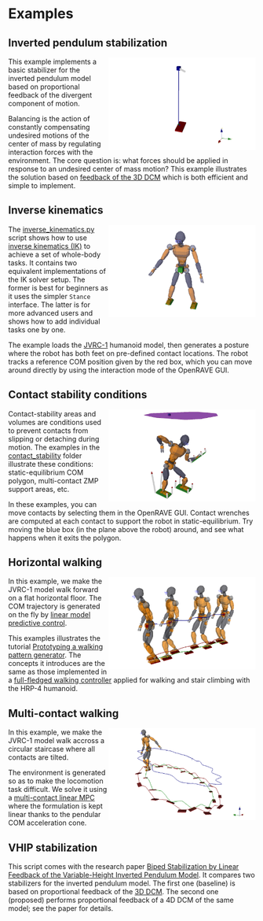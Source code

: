 # Examples

## Inverted pendulum stabilization

<img align="right" src="../doc/src/images/pendulum_push.png" width="300" />

This example implements a basic stabilizer for the inverted pendulum model
based on proportional feedback of the divergent component of motion.

Balancing is the action of constantly compensating undesired motions of the
center of mass by regulating interaction forces with the environment. The core
question is: what forces should be applied in response to an undesired center
of mass motion? This example illustrates the solution based on [feedback of the
3D DCM](https://doi.org/10.1109/TRO.2015.2405592) which is both efficient and
simple to implement.

## Inverse kinematics

<img align="right" src="../doc/src/images/inverse_kinematics.png" width="300" />

The [inverse\_kinematics.py](inverse_kinematics.py) script shows how to use
[inverse kinematics (IK)](https://scaron.info/teaching/inverse-kinematics.html)
to achieve a set of whole-body tasks. It contains two equivalent
implementations of the IK solver setup. The former is best for beginners as it
uses the simpler ``Stance`` interface. The latter is for more advanced users
and shows how to add individual tasks one by one.

The example loads the
[JVRC-1](https://github.com/stephane-caron/openrave_models/tree/master/JVRC-1)
humanoid model, then generates a posture where the robot has both feet on
pre-defined contact locations. The robot tracks a reference COM position given
by the red box, which you can move around directly by using the interaction
mode of the OpenRAVE GUI.

## Contact stability conditions

<img align="right" src="../doc/src/images/static_equilibrium_polygon.png" width="300" />

Contact-stability areas and volumes are conditions used to prevent contacts
from slipping or detaching during motion. The examples in the
[contact\_stability](contact_stability/) folder illustrate these conditions:
static-equilibrium COM polygon, multi-contact ZMP support areas, etc.

In these examples, you can move contacts by selecting them in the OpenRAVE GUI.
Contact wrenches are computed at each contact to support the robot in
static-equilibrium. Try moving the blue box (in the plane above the robot)
around, and see what happens when it exits the polygon.

## Horizontal walking

<img align="right" src="../doc/src/images/horizontal_walking.png" width="300" />

In this example, we make the JVRC-1 model walk forward on a flat horizontal
floor. The COM trajectory is generated on the fly by [linear model predictive
control](https://scaron.info/doc/pymanoid/walking-pattern-generation.html#pymanoid.mpc.LinearPredictiveControl).

This examples illustrates the tutorial [Prototyping a walking pattern
generator](https://scaron.info/teaching/prototyping-a-walking-pattern-generator.html).
The concepts it introduces are the same as those implemented in a [full-fledged
walking controller](https://github.com/stephane-caron/lipm_walking_controller/)
applied for walking and stair climbing with the HRP-4 humanoid.

## Multi-contact walking

<img align="right" src="../doc/src/images/multi_contact_walking.png" width="300" />

In this example, we make the JVRC-1 model walk accross a circular staircase
where all contacts are tilted.

The environment is generated so as to make the locomotion task difficult. We
solve it using a [multi-contact linear
MPC](https://hal.archives-ouvertes.fr/hal-01349880/document) where the
formulation is kept linear thanks to the pendular COM acceleration cone.

## VHIP stabilization

This script comes with the research paper [Biped Stabilization by Linear
Feedback of the Variable-Height Inverted Pendulum
Model](https://hal.archives-ouvertes.fr/hal-02289919v1/document). It compares
two stabilizers for the inverted pendulum model. The first one (baseline) is
based on proportional feedback of the [3D
DCM](https://doi.org/10.1109/TRO.2015.2405592). The second one (proposed)
performs proportional feedback of a 4D DCM of the same model; see the paper for
details.
